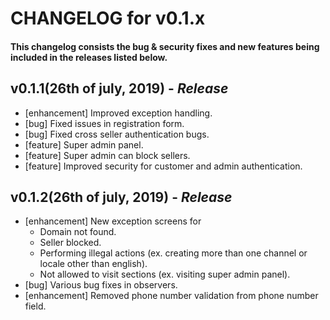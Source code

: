 # CHANGELOG for v0.1.x

#### This changelog consists the bug & security fixes and new features being included in the releases listed below.

## **v0.1.1(26th of july, 2019)** - _Release_

* [enhancement] Improved exception handling.
* [bug] Fixed issues in registration form.
* [bug] Fixed cross seller authentication bugs.
* [feature] Super admin panel.
* [feature] Super admin can block sellers.
* [feature] Improved security for customer and admin authentication.

## **v0.1.2(26th of july, 2019)** - _Release_

* [enhancement] New exception screens for
    * Domain not found.
    * Seller blocked.
    * Performing illegal actions (ex. creating more than one channel or locale other than english).
    * Not allowed to visit sections (ex. visiting super admin panel).
* [bug] Various bug fixes in observers.
* [enhancement] Removed phone number validation from phone number field.